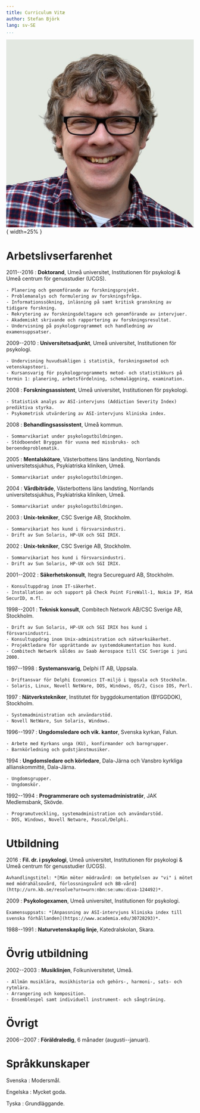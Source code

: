 ```yaml
---
title: Curriculum Vitæ
author: Stefan Björk
lang: sv-SE
...
```


![](images/photo.jpg){ width=25% }

# Arbetslivserfarenhet

2011--2016
:   **Doktorand**, Umeå universitet, Institutionen för psykologi & Umeå centrum för genusstudier (UCGS).

    - Planering och genomförande av forskningsprojekt.
    - Problemanalys och formulering av forskningsfråga.
    - Informationssökning, inläsning på samt kritisk granskning av tidigare forskning.
    - Rekrytering av forskningsdeltagare och genomförande av intervjuer.
    - Akademiskt skrivande och rapportering av forskningsresultat.
    - Undervisning på psykologprogrammet och handledning av examensuppsatser.

2009--2010
:   **Universitetsadjunkt**, Umeå universitet, Institutionen för psykologi.

    - Undervisning huvudsakligen i statistik, forskningsmetod och vetenskapsteori.
    - Kursansvarig för psykologprogrammets metod- och statistikkurs på termin 1: planering, arbetsfördelning, schemaläggning, examination.

2008
:   **Forskningsassistent**, Umeå universitet, Institutionen för psykologi.

    - Statistisk analys av ASI-intervjuns (Addiction Severity Index) prediktiva styrka.
    - Psykometrisk utvärdering av ASI-intervjuns kliniska index.

2008
:   **Behandlingsassisstent**, Umeå kommun.

    - Sommarvikariat under psykologutbildningen.
    - Stödboendet Bryggan för vuxna med missbruks- och beroendeproblematik.

2005
:   **Mentalskötare**, Västerbottens läns landsting, Norrlands universitetssjukhus, Psykiatriska kliniken, Umeå.

    - Sommarvikariat under psykologutbildningen.

2004
:   **Vårdbiträde**, Västerbottens läns landsting, Norrlands universitetssjukhus, Psykiatriska kliniken, Umeå.

    - Sommarvikariat under psykologutbildningen.

2003
:   **Unix-tekniker**, CSC Sverige AB, Stockholm.

    - Sommarvikariat hos kund i försvarsindustri.
    - Drift av Sun Solaris, HP-UX och SGI IRIX.

2002
:   **Unix-tekniker**, CSC Sverige AB, Stockholm.

    - Sommarvikariat hos kund i försvarsindustri.
    - Drift av Sun Solaris, HP-UX och SGI IRIX.

2001--2002
:   **Säkerhetskonsult**, Itegra Secureguard AB, Stockholm.

    - Konsultuppdrag inom IT-säkerhet.
    - Installation av och support på Check Point FireWall-1, Nokia IP, RSA SecurID, m.fl.

1998--2001
:   **Teknisk konsult**, Combitech Network AB/CSC Sverige AB, Stockholm.

    - Drift av Sun Solaris, HP-UX och SGI IRIX hos kund i försvarsindustri.
    - Konsultuppdrag inom Unix-administration och nätverksäkerhet.
    - Projektledare för upprättande av systemdokumentation hos kund.
    - Combitech Network såldes av Saab Aerospace till CSC Sverige i juni 2000.

1997--1998
:   **Systemansvarig**, Delphi IT AB, Uppsala.

    - Driftansvar för Delphi Economics IT-miljö i Uppsala och Stockholm.
    - Solaris, Linux, Novell NetWare, DOS, Windows, OS/2, Cisco IOS, Perl.

1997
:   **Nätverkstekniker**, Institutet för byggdokumentation (BYGGDOK), Stockholm.

    - Systemadministration och användarstöd.
    - Novell NetWare, Sun Solaris, Windows.

1996--1997
:   **Ungdomsledare och vik. kantor**, Svenska kyrkan, Falun.

    - Arbete med Kyrkans unga (KU), konfirmander och barngrupper.
    - Barnkörledning och gudstjänstmusiker.

1994
:   **Ungdomsledare och körledare**, Dala-Järna och Vansbro kyrkliga allianskommitté, Dala-Järna.

    - Ungdomsgrupper.
    - Ungdomskör.

1992--1994
:   **Programmerare och systemadministratör**, JAK Medlemsbank, Skövde.

    - Programutveckling, systemadministration och användarstöd.
    - DOS, Windows, Novell Netware, Pascal/Delphi.

# Utbildning

2016
:   **Fil. dr. i psykologi**, Umeå universitet, Institutionen för psykologi & Umeå centrum för genusstudier (UCGS).

    Avhandlingstitel: *[Män möter mödravård: om betydelsen av "vi" i mötet med mödrahälsovård, förlossningsvård och BB-vård](http://urn.kb.se/resolve?urn=urn:nbn:se:umu:diva-124492)*.

2009
:   **Psykologexamen**, Umeå universitet, Institutionen för psykologi.

    Examensuppsats: *[Anpassning av ASI-intervjuns kliniska index till svenska förhållanden](https://www.academia.edu/30728293)*.

1988--1991
:   **Naturvetenskaplig linje**, Katedralskolan, Skara.

# Övrig utbildning

2002--2003
:   **Musiklinjen**, Folkuniversitetet, Umeå.

    - Allmän musiklära, musikhistoria och gehörs-, harmoni-, sats- och rytmlära.
    - Arrangering och komposition.
    - Ensemblespel samt individuell instrument- och sångträning.

# Övrigt

2006--2007
:   **Föräldraledig**, 6 månader (augusti--januari).

# Språkkunskaper

Svenska
:   Modersmål.

Engelska
:   Mycket goda.

Tyska
:   Grundläggande.

